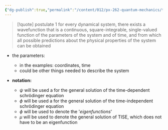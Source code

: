 ```yaml
---
{"dg-publish":true,"permalink":"/content/012/px-262-quantum-mechanics/term-1/c-the-basic-postulates/px-262-c1b-postulate-1/","noteIcon":"1","created":"2024-11-25T10:50:32.000+00:00","updated":"2024-12-07T14:05:39.537+00:00"}
---
```


> [!quote] postulate 1
>  for every dynamical system, there exists a wavefunction that is a continuous, square-integrable, single-valued function of the parameters of the system and of time, and from which all possible predictions about the physical properties of the system can be obtained

- the parameters: 
	- in the examples: coordinates, time
	- could be other things needed to describe the system

- **notation:** 
	- $\psi$ will be used a for the general solution of the time-dependent schrödinger equation
	- $\phi$ will be used a for the general solution of the time-independent schrödinger equation
	- $\phi$ will be used to denote the '*eigenfunctions*'
	- $\mu$ will be used to denote the general solution of TISE, which does not have to be an eigenfunction